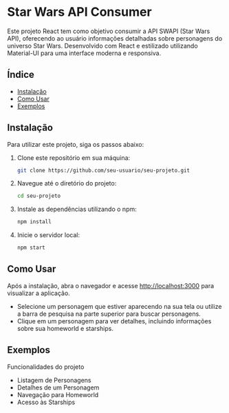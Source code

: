 # Star Wars API Consumer

Este projeto React tem como objetivo consumir a API SWAPI (Star Wars API), oferecendo ao usuário informações detalhadas sobre personagens do universo Star Wars. Desenvolvido com React e estilizado utilizando Material-UI para uma interface moderna e responsiva.

## Índice

- [Instalação](#instalação)
- [Como Usar](#como-usar)
- [Exemplos](#exemplos)

## Instalação

Para utilizar este projeto, siga os passos abaixo:

1. Clone este repositório em sua máquina:

    ```bash
    git clone https://github.com/seu-usuario/seu-projeto.git
    ```

2. Navegue até o diretório do projeto:

    ```bash
    cd seu-projeto
    ```

3. Instale as dependências utilizando o npm:

    ```bash
    npm install
    ```

4. Inicie o servidor local:

    ```bash
    npm start
    ```

## Como Usar

Após a instalação, abra o navegador e acesse [http://localhost:3000](http://localhost:3000) para visualizar a aplicação.

- Selecione um personagem que estiver aparecendo na sua tela ou utilize a barra de pesquisa na parte superior para buscar personagens.
- Clique em um personagem para ver detalhes, incluindo informações sobre sua homeworld e starships.

## Exemplos

Funcionalidades do projeto

- Listagem de Personagens
- Detalhes de um Personagem
- Navegação para Homeworld
- Acesso às Starships
